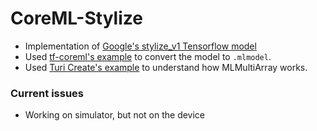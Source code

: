 # CoreML-Stylize
* Implementation of [Google's stylize_v1 Tensorflow model](https://storage.googleapis.com/download.tensorflow.org/models/stylize_v1.zip)
* Used [tf-coreml's example](https://storage.googleapis.com/download.tensorflow.org/models/stylize_v1.zip) to convert the model to ```.mlmodel```.
* Used [Turi Create's example](https://github.com/apple/turicreate/blob/master/userguide/style_transfer/export-coreml.md) to understand how MLMultiArray works.

### Current issues
* Working on simulator, but not on the device
